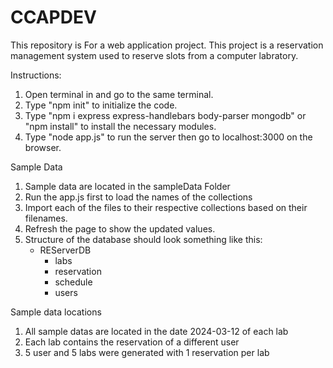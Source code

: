 # CCAPDEV
 This repository is For a web application project. This project is a reservation management system used to reserve slots from a computer labratory.

Instructions:
1. Open terminal in and go to the same terminal.
2. Type "npm init" to initialize the code.
3. Type "npm i express express-handlebars body-parser mongodb" or "npm install" to install the necessary modules.
4. Type "node app.js" to run the server then go to localhost:3000 on the browser.

Sample Data
1. Sample data are located in the sampleData Folder
2. Run the app.js first to load the names of the collections
3. Import each of the files to their respective collections based on their filenames.
4. Refresh the page to show the updated values.
5. Structure of the database should look something like this:
     - REServerDB
        - labs
        - reservation
        - schedule
        - users

Sample data locations
1. All sample datas are located in the date 2024-03-12 of each lab
2. Each lab contains the reservation of a different user
3. 5 user and 5 labs were generated with 1 reservation per lab